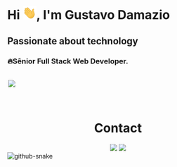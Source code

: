 <h1 align="left">Hi <img src="assets/hi.gif" height="30px">, I'm Gustavo Damazio</h1>
<h2 align="left">Passionate about technology</h2>
<h3>🔥Sênior Full Stack Web Developer.</h3>
<br>
<div style="margin-left:2px;">
  <img  height="180em" src="https://github-readme-stats.vercel.app/api/top-langs/?username=gustavodamazio&layout=compact&langs_count=16&theme=dark"/>
</div>
<div  align="center"> 
<br>
<br>
  <h1 align="center">Contact</h1>
     <a href="https://www.linkedin.com/in/gustavodamazio/" target="_blank"><img src="https://img.shields.io/badge/-LinkedIn-%230077B5?style=for-the-badge&logo=linkedin&logoColor=white" target="_blank"></a> 
     <a href = "mailto:gustavodamazio1@gmail.com"><img src="https://img.shields.io/badge/-Gmail-%23333?style=for-the-badge&logo=gmail&logoColor=white" target="_blank"></a>
</div>
<picture>
  <source media="(prefers-color-scheme: dark)" srcset="github-snake-dark.svg" />
  <source media="(prefers-color-scheme: light)" srcset="github-snake.svg" />
  <img alt="github-snake" src="github-snake.svg" />
</picture>
